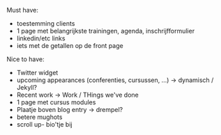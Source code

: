 Must have:

- toestemming clients
- 1 page met belangrijkste trainingen, agenda, inschrijfformulier
- linkedin/etc links
- iets met de getallen op de front page

Nice to have:

- Twitter widget
- upcoming appearances (conferenties, cursussen, ...) 
    -> dynamisch / Jekyll?
- Recent work -> Work / THings we've done
- 1 page met cursus modules 
- Plaatje boven blog entry -> drempel?
- betere mughots
- scroll up- bio'tje bij

